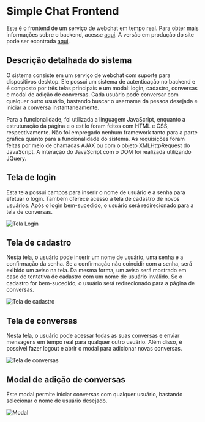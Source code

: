 # Simple Chat Frontend

Este é o frontend de um serviço de webchat em tempo real. Para obter mais informações sobre o backend, acesse [aqui](https://github.com/schmoellerIuri/APISimpleChat). A versão em produção do site pode ser econtrada [aqui](https://schmoelleriuri.github.io/).

## Descrição detalhada do sistema

O sistema consiste em um serviço de webchat com suporte para dispositivos desktop. Ele possui um sistema de autenticação no backend e é composto por três telas principais e um modal: login, cadastro, conversas e modal de adição de conversas. Cada usuário pode conversar com qualquer outro usuário, bastando buscar o username da pessoa desejada e iniciar a conversa instantaneamente.

Para a funcionalidade, foi utilizada a linguagem JavaScript, enquanto a estruturação da página e o estilo foram feitos com HTML e CSS, respectivamente. Não foi empregado nenhum framework tanto para a parte gráfica quanto para a funcionalidade do sistema. As requisições foram feitas por meio de chamadas AJAX ou com o objeto XMLHttpRequest do JavaScript. A interação do JavaScript com o DOM foi realizada utilizando JQuery.

## Tela de login

Esta tela possui campos para inserir o nome de usuário e a senha para efetuar o login. Também oferece acesso à tela de cadastro de novos usuários. Após o login bem-sucedido, o usuário será redirecionado para a tela de conversas.

![Tela Login](https://github.com/schmoellerIuri/SimpleChatFront/blob/master/images/loginscreen.png)

## Tela de cadastro

Nesta tela, o usuário pode inserir um nome de usuário, uma senha e a confirmação da senha. Se a confirmação não coincidir com a senha, será exibido um aviso na tela. Da mesma forma, um aviso será mostrado em caso de tentativa de cadastro com um nome de usuário inválido. Se o cadastro for bem-sucedido, o usuário será redirecionado para a página de conversas.

![Tela de cadastro](https://github.com/schmoellerIuri/SimpleChatFront/blob/master/images/cadastro.png)

## Tela de conversas

Nesta tela, o usuário pode acessar todas as suas conversas e enviar mensagens em tempo real para qualquer outro usuário. Além disso, é possível fazer logout e abrir o modal para adicionar novas conversas.

![Tela de conversas](https://github.com/schmoellerIuri/SimpleChatFront/blob/master/images/conversations-2.png)

## Modal de adição de conversas

Este modal permite iniciar conversas com qualquer usuário, bastando selecionar o nome de usuário desejado.

![Modal](https://github.com/schmoellerIuri/SimpleChatFront/blob/master/images/modal.png)
